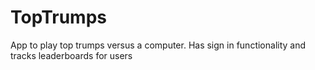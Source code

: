 # TopTrumps

App to play top trumps versus a computer. Has sign in functionality and tracks leaderboards for users